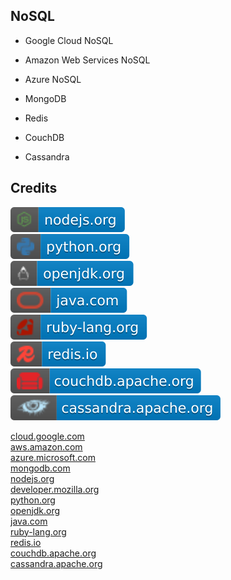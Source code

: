 NoSQL
-----

- Google Cloud NoSQL

- Amazon Web Services NoSQL

- Azure NoSQL

- MongoDB

- Redis

- CouchDB

- Cassandra

Credits
-------
[![image](
Badges/nodejs.org.svg?raw=true)](https://nodejs.org)  
[![image](
Badges/python.org.svg?raw=true)](https://python.org)  
[![image](
Badges/openjdk.org.svg?raw=true)](https://openjdk.org)  
[![image](
Badges/java.com.svg?raw=true)](https://java.com)  
[![image](
Badges/ruby-lang.org.svg?raw=true)](https://ruby-lang.org)  
[![image](
Badges/redis.io.svg?raw=true)](https://redis.io)  
[![image](
Badges/couchdb.apache.org.svg?raw=true)](https://couchdb.apache.org)  
[![image](
Badges/cassandra.apache.org.svg?raw=true)](https://cassandra.apache.org)  





[cloud.google.com](https://cloud.google.com/)  
[aws.amazon.com](https://aws.amazon.com/)  
[azure.microsoft.com](https://azure.microsoft.com/)  
[mongodb.com](https://mongodb.com/)  
[nodejs.org](https://nodejs.org/)  
[developer.mozilla.org](https://developer.mozilla.org/)  
[python.org](https://python.org/)  
[openjdk.org](https://openjdk.org/)  
[java.com](https://java.com/)  
[ruby-lang.org](https://ruby-lang.org/)  
[redis.io](https://redis.io/)  
[couchdb.apache.org](https:///)  
[cassandra.apache.org](https:///)
